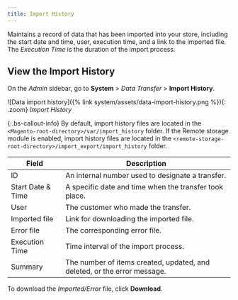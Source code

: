 ```yaml
---
title: Import History
---
```


Maintains a record of data that has been imported into your store, including the start date and time, user, execution time, and a link to the imported file.
The _Execution Time_ is the duration of the import process.

## View the Import History

On the _Admin_ sidebar, go to **System** > _Data Transfer_ > **Import History**.

![Data import history]({% link system/assets/data-import-history.png %}){: .zoom}
_Import History_

{:.bs-callout-info}
By default, import history files are located in the `<Magento-root-directory>/var/import_history` folder. If the Remote storage module is enabled, import history files are located in the `<remote-storage-root-directory>/import_export/import_history` folder.

|Field|Description|
|--- |--- |
|ID| An internal number used to designate a transfer.|
|Start Date & Time| A specific date and time when the transfer took place.|
|User| The customer who made the transfer.|
|Imported file| Link for downloading the imported file.|
|Error file| The corresponding error file.|
|Execution Time| Time interval of the import process.|
|Summary| The number of items created, updated, and deleted, or the error message.|

To download the _Imported/Error_ file, click **Download**.
